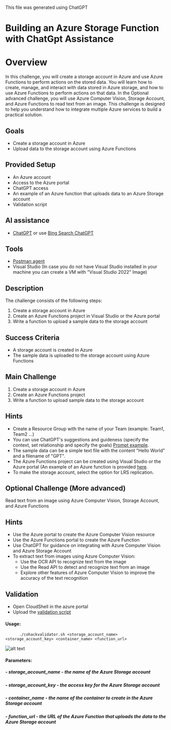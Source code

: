 This file was generated using ChatGPT

   # Building an Azure Storage Function with ChatGpt Assistance

# Overview
In this challenge, you will create a storage account in Azure and use Azure Functions to perform actions on the stored data. You will learn how to create, manage, and interact with data stored in Azure storage, and how to use Azure Functions to perform actions on that data.
In the Optional advanced challenge, you will use Azure Computer Vision, Storage Account, and Azure Functions to read text from an image. 
This challenge is designed to help you understand how to integrate multiple Azure services to build a practical solution.

## Goals
- Create a storage account in Azure
- Upload data to the storage account using Azure Functions

## Provided Setup
- An Azure account
- Access to the Azure portal
- ChatGPT access
- An example of an Azure function that uploads data to an Azure Storage account
- Validation script


## AI assistance
- [ChatGPT](http://chat.openai.com/) or use [Bing Search ChatGPT](https://www.bing.com/)

## Tools
- [Postman agent](https://www.postman.com/downloads/)
- Visual Studio (In case you do not have Visual Studio installed in your machine you can create a VM with "Visual Studio 2022" Image)

## Description
The challenge consists of the following steps:

1. Create a storage account in Azure
2. Create an Azure Functions project in Visual Studio or the Azure portal
3. Write a function to upload a sample data to the storage account

## Success Criteria
- A storage account is created in Azure
- The sample data is uploaded to the storage account using Azure Functions

## Main Challenge
1. Create a storage account in Azure
2. Create an Azure Functions project
3. Write a function to upload sample data to the storage account

## Hints
- Create a Resource Group with the name of your Team (example: Team1, Team2 ...)
- You can use ChatGPT's suggestions and guideness (specify the context, set relationship and specify the goals) [Prompt example](./ChatGPTPrompt).
- The sample data can be a simple text file with the content "Hello World" and a filename of "GPT".
- The Azure Functions project can be created using Visual Studio or the Azure portal (An example of an Azure function is provided [here](./scripts).
- To make the storage account, select the option for LRS replication.

## Optional Challenge (More advanced) 
Read text from an image using Azure Computer Vision, Storage Account, and Azure Functions

## Hints

- Use the Azure portal to create the Azure Computer Vision resource
- Use the Azure Functions portal to create the Azure Function
- Use ChatGPT for guidance on integrating with Azure Computer Vision and Azure Storage Account
- To extract text from images using Azure Computer Vision:
  - Use the OCR API to recognize text from the image
  - Use the Read API to detect and recognize text from an image
  - Explore other features of Azure Computer Vision to improve the accuracy of the text recognition

## Validation

- Open CloudShell in the azure portal
- Upload the [validation script](./scripts/cohackvalidator.sh)

#### Usage: 
          ./cohackvalidator.sh <storage_account_name> <storage_account_key> <container_name> <function_url>

![alt text](./images/cohackvalidator.jpg "Validation")

#### Parameters:
#####   - storage_account_name - the name of the Azure Storage account
#####   - storage_account_key - the access key for the Azure Storage account
#####   - container_name - the name of the container to create in the Azure Storage account
#####   - function_url - the URL of the Azure Function that uploads the data to the Azure Storage account
